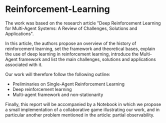 # Reinforcement-Learning

The work was based on the research article "Deep Reinforcement Learning for Multi-Agent Systems: A Review of Challenges, Solutions and Applications". 

In this article, the authors propose an overview of the history of reinforcement learning, set the framework and theoretical bases, explain the use of deep learning in reinforcement learning, introduce the Multi-Agent framework and list the main challenges, solutions and applications associated with it.

Our work will therefore follow the following outline:

- Preliminaries on Single-Agent Reinforcement Learning
- Deep reinforcement learning
- Multi-agent framework and non-stationarity


Finally, this report will be accompanied by a Notebook in which we propose a small implementation of a collaborative game illustrating our work, and in particular
another problem mentioned in the article: partial observability.

